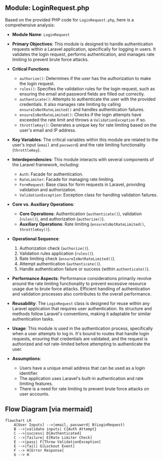 ## Module: LoginRequest.php
Based on the provided PHP code for `LoginRequest.php`, here is a comprehensive analysis:

- **Module Name**: `LoginRequest`

- **Primary Objectives**: This module is designed to handle authentication requests within a Laravel application, specifically for logging in users. It validates the login request, performs authentication, and manages rate limiting to prevent brute force attacks.

- **Critical Functions**:
    - `authorize()`: Determines if the user has the authorization to make the login request.
    - `rules()`: Specifies the validation rules for the login request, such as ensuring the email and password fields are filled out correctly.
    - `authenticate()`: Attempts to authenticate the user with the provided credentials. It also manages rate limiting by calling `ensureIsNotRateLimited()` and handles authentication failures.
    - `ensureIsNotRateLimited()`: Checks if the login attempts have exceeded the rate limit and throws a `ValidationException` if so.
    - `throttleKey()`: Generates a unique key for rate limiting based on the user's email and IP address.

- **Key Variables**: The critical variables within this module are related to the user's input (`email` and `password`) and the rate limiting functionality (`throttleKey`).

- **Interdependencies**: This module interacts with several components of the Laravel framework, including:
    - `Auth`: Facade for authentication.
    - `RateLimiter`: Facade for managing rate limiting.
    - `FormRequest`: Base class for form requests in Laravel, providing validation and authorization.
    - `ValidationException`: Exception class for handling validation failures.

- **Core vs. Auxiliary Operations**:
    - **Core Operations**: Authentication (`authenticate()`), validation (`rules()`), and authorization (`authorize()`).
    - **Auxiliary Operations**: Rate limiting (`ensureIsNotRateLimited()`, `throttleKey()`).

- **Operational Sequence**:
    1. Authorization check (`authorize()`).
    2. Validation rules application (`rules()`).
    3. Rate limiting check (`ensureIsNotRateLimited()`).
    4. Attempt authentication (`authenticate()`).
    5. Handle authentication failure or success (within `authenticate()`).

- **Performance Aspects**: Performance considerations primarily revolve around the rate limiting functionality to prevent excessive resource usage due to brute force attacks. Efficient handling of authentication and validation processes also contributes to the overall performance.

- **Reusability**: The `LoginRequest` class is designed for reuse within any Laravel application that requires user authentication. Its structure and methods follow Laravel's conventions, making it adaptable for similar authentication tasks.

- **Usage**: This module is used in the authentication process, specifically when a user attempts to log in. It's bound to routes that handle login requests, ensuring that credentials are validated, and the request is authorized and not rate-limited before attempting to authenticate the user.

- **Assumptions**:
    - Users have a unique email address that can be used as a login identifier.
    - The application uses Laravel's built-in authentication and rate limiting features.
    - There is a need for rate limiting to prevent brute force attacks on user accounts.
## Flow Diagram [via mermaid]
```mermaid
flowchart LR
    A[User Inputs] -->|email, password| B(LoginRequest)
    B -->|validate inputs| C{Auth Attempt}
    C -->|success| D[Authenticated]
    C -->|failure| E[Rate Limiter Check]
    E -->|pass| F[Throw ValidationException]
    E -->|fail| G[Lockout Event]
    F --> H[Error Response]
    G --> H
```

